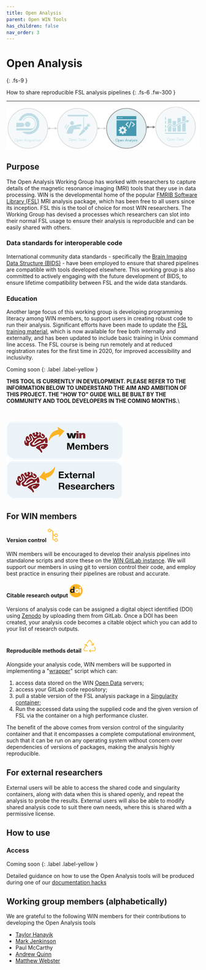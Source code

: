 ```yaml
---
title: Open Analysis
parent: Open WIN Tools
has_children: false
nav_order: 3
---
```




# Open Analysis
{: .fs-9 }

How to share reproducible FSL analysis pipelines
{: .fs-6 .fw-300 }

---

![open-analysis](../img/img-open-anal-flow.png)

## Purpose

The Open Analysis Working Group has worked with researchers to capture details of the magnetic resonance imaging (MRI) tools that they use in data processing. WIN is the developmental home of the popular [FMRIB Software Library (FSL)](https://fsl.fmrib.ox.ac.uk/fsl/fslwiki/) MRI analysis package, which has been free to all users since its inception. FSL this is the tool of choice for most WIN researchers. The Working Group has devised a processes which researchers can slot into their normal FSL usage to ensure their analysis is reproducible and can be easily shared with others.

### Data standards for interoperable code
International community data standards - specifically the [Brain Imaging Data Structure (BIDS)](https://bids.neuroimaging.io) - have been employed to ensure that shared pipelines are compatible with tools developed elsewhere. This working group is also committed to actively engaging with the future development of BIDS, to ensure lifetime compatibility between FSL and the wide data standards.

### Education
Another large focus of this working group is developing programming literacy among WIN members, to support users in creating robust code to run their analysis. Significant efforts have been made to update the [FSL training material](https://fsl.fmrib.ox.ac.uk/fslcourse/), which is now available for free both internally and externally, and has been updated to include basic training in Unix command line access. The FSL course is being run remotely and at reduced registration rates for the first time in 2020, for improved accessibility and inclusivity.

Coming soon
{: .label .label-yellow }

**THIS TOOL IS CURRENTLY IN DEVELOPMENT. PLEASE REFER TO THE INFORMATION BELOW TO UNDERSTAND THE AIM AND AMBITION OF THIS PROJECT. THE "HOW TO" GUIDE WILL BE BUILT BY THE COMMUNITY AND TOOL DEVELOPERS IN THE COMING MONTHS.**\

<br>

[![For WIN members](../img/btn-win.png)](https://cassgvp.github.io/WIN-Open-Neuroimaging-Community/docs/tools/analysis.html#for-win-members)      [![For external researchers](../img/btn-external.png)](https://cassgvp.github.io/WIN-Open-Neuroimaging-Community/docs/tools/analysis.html#for-external-researchers)

## For WIN members
#### Version control ![version-control](../img/icon-version-control.png)
WIN members will be encouraged to develop their analysis pipelines into standalone scripts and store these on the [WIN GitLab instance](https://git.fmrib.ox.ac.uk). We will support our members in using git to version control their code, and employ best practice in ensuring their pipelines are robust and accurate.

#### Citable research output ![doi](../img/icon-doi.png)
Versions of analysis code can be assigned a digital object identified (DOI) using [Zenodo](https://zenodo.org) by uploading them from GitLab. Once a DOI has been created, your analysis code becomes a citable object which you can add to your list of research outputs.

#### Reproducible methods detail ![reproduce](../img/icon-reproduce.png)
Alongside your analysis code, WIN members will be supported in implementing a "[wrapper](https://techterms.com/definition/wrapper)" script which can:
1. access data stored on the WIN [Open Data](data.md) servers;
2. access your GitLab code repository;
3. pull a stable version of the FSL analysis package in a [Singularity container](https://en.wikipedia.org/wiki/Singularity_(software));
4. Run the accessed data using the supplied code and the given version of FSL via the container on a high performance cluster.

The benefit of the above comes from version control of the singularity container and that it encompasses a complete computational environment, such that it can be run on any operating system without concern over dependencies of versions of packages, making the analysis highly reproducible.

## For external researchers
External users will be able to access the shared code and singularity containers, along with data when this is shared openly, and repeat the analysis to probe the results. External users will also be able to modify shared analysis code to suit there own needs, where this is shared with a permissive license.

## How to use
### Access
Coming soon
{: .label .label-yellow }

Detailed guidance on how to use the Open Analysis tools will be produced during one of our [documentation hacks](../events/doc-hack-1.md)

## Working group members (alphabetically)
We are grateful to the following WIN members for their contributions to developing the Open Analysis tools
- [Taylor Hanayik](https://www.win.ox.ac.uk/people/taylor-hanayik)
- [Mark Jenkinson](https://www.win.ox.ac.uk/people/mark-jenkinson)
- Paul McCarthy
- [Andrew Quinn](https://www.win.ox.ac.uk/people/andrew-quinn)
- [Matthew Webster](https://www.win.ox.ac.uk/people/matthew-webster)
